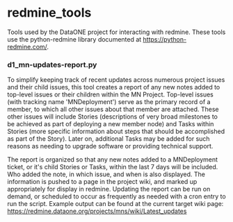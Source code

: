 # redmine_tools
Tools used by the DataONE project for interacting with redmine.
These tools use the python-redmine library documented at https://python-redmine.com/. 


### d1_mn-updates-report.py

To simplify keeping track of recent updates across numerous project issues and their child issues, this tool creates a report of any new notes added to top-level issues or their children within the MN Project. Top-level issues (with tracking name 'MNDeployment') serve as the primary record of a member, to which all other issues about that member are attached. These other issues will include Stories (descriptions of very broad milestones to be achieved as part of deploying a new member node) and Tasks within Stories (more specific information about steps that should be accomplished as part of the Story). Later on, additional Tasks may be added for such reasons as needing to upgrade software or providing technical support.

The report is organized so that any new notes added to a MNDeployment ticket, or it's child Stories or Tasks, within the last 7 days will be included. Who added the note, in which issue, and when is also displayed. The information is pushed to a page in the project wiki, and marked up appropriately for display in redmine. Updating the report can be run on demand, or scheduled to occur as frequently as needed with a cron entry to run the script. Example output can be found at the current target wiki page: https://redmine.dataone.org/projects/mns/wiki/Latest_updates

